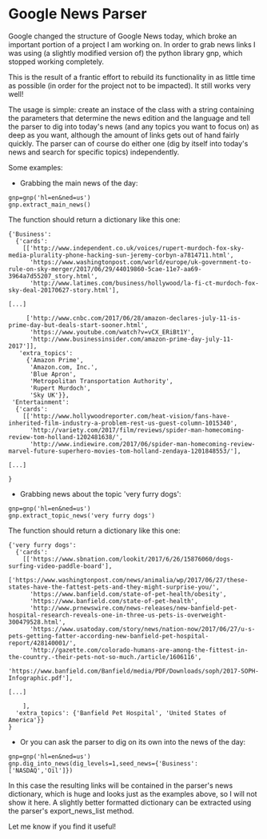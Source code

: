 # Google News Parser

Google changed the structure of Google News today, which broke an important portion of a project I am working on. In order to grab news links I was using (a slightly modified version of) the python library gnp, which stopped working completely.

This is the result of a frantic effort to rebuild its functionality in as little time as possible (in order for the project not to be impacted). It still works very well!

The usage is simple: create an instace of the class with a string containing the parameters that determine the news edition and the language and tell the parser to dig into today's news (and any topics you want to focus on) as deep as you want, although the amount of links gets out of hand fairly quickly. The parser can of course do either one (dig by itself into today's news and search for specific topics) independently.

Some examples:

- Grabbing the main news of the day:
```
gnp=gnp('hl=en&ned=us')
gnp.extract_main_news()
```
The function should return a dictionary like this one:
```
{'Business':
  {'cards':
    [['http://www.independent.co.uk/voices/rupert-murdoch-fox-sky-media-plurality-phone-hacking-sun-jeremy-corbyn-a7814711.html',
      'https://www.washingtonpost.com/world/europe/uk-government-to-rule-on-sky-merger/2017/06/29/44019860-5cae-11e7-aa69-3964a7d55207_story.html',
      'http://www.latimes.com/business/hollywood/la-fi-ct-murdoch-fox-sky-deal-20170627-story.html'],

[...]

     ['http://www.cnbc.com/2017/06/28/amazon-declares-july-11-is-prime-day-but-deals-start-sooner.html',
      'https://www.youtube.com/watch?v=vCX_ERiBt1Y',
      'http://www.businessinsider.com/amazon-prime-day-july-11-2017']],
   'extra_topics':
     {'Amazon Prime',
      'Amazon.com, Inc.',
      'Blue Apron',
      'Metropolitan Transportation Authority',
      'Rupert Murdoch',
      'Sky UK'}},
 'Entertainment':
  {'cards':
    [['http://www.hollywoodreporter.com/heat-vision/fans-have-inherited-film-industry-a-problem-rest-us-guest-column-1015340',
      'http://variety.com/2017/film/reviews/spider-man-homecoming-review-tom-holland-1202481638/',
      'http://www.indiewire.com/2017/06/spider-man-homecoming-review-marvel-future-superhero-movies-tom-holland-zendaya-1201848553/'],

[...]

}
```

- Grabbing news about the topic 'very furry dogs':
```
gnp=gnp('hl=en&ned=us')
gnp.extract_topic_news('very furry dogs')
```
The function should return a dictionary like this one:
```
{'very furry dogs':
  {'cards':
    [['https://www.sbnation.com/lookit/2017/6/26/15876060/dogs-surfing-video-paddle-board'],
     ['https://www.washingtonpost.com/news/animalia/wp/2017/06/27/these-states-have-the-fattest-pets-and-they-might-surprise-you/',
      'https://www.banfield.com/state-of-pet-health/obesity',
      'https://www.banfield.com/state-of-pet-health',
      'http://www.prnewswire.com/news-releases/new-banfield-pet-hospital-research-reveals-one-in-three-us-pets-is-overweight-300479528.html',
      'https://www.usatoday.com/story/news/nation-now/2017/06/27/u-s-pets-getting-fatter-according-new-banfield-pet-hospital-report/428140001/',
      'http://gazette.com/colorado-humans-are-among-the-fittest-in-the-country.-their-pets-not-so-much./article/1606116',
      'https://www.banfield.com/Banfield/media/PDF/Downloads/soph/2017-SOPH-Infographic.pdf'],

[...]

    ],
  'extra_topics': {'Banfield Pet Hospital', 'United States of America'}}
}
```

- Or you can ask the parser to dig on its own into the news of the day:
```
gnp=gnp('hl=en&ned=us')
gnp.dig_into_news(dig_levels=1,seed_news={'Business':['NASDAQ','Oil']})
```
In this case the resulting links will be contained in the parser's news dictionary, which is huge and looks just as the examples above, so I will not show it here. A slightly better formatted dictionary can be extracted using the parser's export_news_list method.

Let me know if you find it useful!
